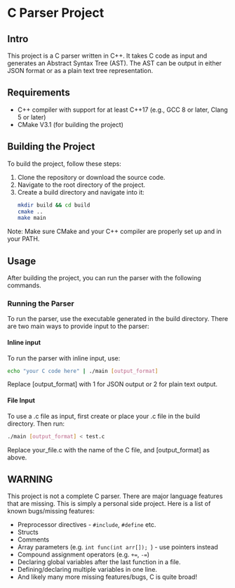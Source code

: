 # C Parser Project

## Intro
This project is a C parser written in C++. It takes C code as input and generates an Abstract Syntax Tree (AST). The AST can be output in either JSON format or as a plain text tree representation.

## Requirements
- C++ compiler with support for at least C++17 (e.g., GCC 8 or later, Clang 5 or later)
- CMake V3.1 (for building the project)

## Building the Project
To build the project, follow these steps:

1. Clone the repository or download the source code.
2. Navigate to the root directory of the project.
3. Create a build directory and navigate into it:
   ```bash
   mkdir build && cd build
   cmake ..
   make main

Note: Make sure CMake and your C++ compiler are properly set up and in your PATH.

## Usage
After building the project, you can run the parser with the following commands.

### Running the Parser
To run the parser, use the executable generated in the build directory. There are two main ways to provide input to the parser:

#### Inline input
To run the parser with inline input, use:
   ```bash
   echo "your C code here" | ./main [output_format]
   ```

Replace [output_format] with 1 for JSON output or 2 for plain text output.

#### File Input
To use a .c file as input, first create or place your .c file in the build directory. Then run:
   ```bash
   ./main [output_format] < test.c
   ```

Replace your_file.c with the name of the C file, and [output_format] as above.

## WARNING
This project is not a complete C parser. There are major language features that are missing. This is simply a personal side project. Here is a list of known bugs/missing features:

- Preprocessor directives - ```#include```, ```#define``` etc.
- Structs
- Comments
- Array parameters (e.g. ```int func(int arr[]); ```) - use pointers instead
- Compound assignment operators (e.g. ```+=```, ```-=```)
- Declaring global variables after the last function in a file.
- Defining/declaring multiple variables in one line.
- And likely many more missing features/bugs, C is quite broad!
